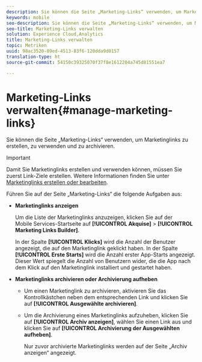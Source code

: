 ```yaml
---
description: Sie können die Seite „Marketing-Links“ verwenden, um Marketinglinks zu erstellen, zu verwenden und zu archivieren.
keywords: mobile
seo-description: Sie können die Seite „Marketing-Links“ verwenden, um Marketinglinks zu erstellen, zu verwenden und zu archivieren.
seo-title: Marketing-Links verwalten
solution: Experience Cloud,Analytics
title: Marketing-Links verwalten
topic: Metriken
uuid: 98ac3520-89ed-4513-83f6-120dda9d0157
translation-type: ht
source-git-commit: 54150c39325070f37f8e1612204a745d81551ea7

---
```



# Marketing-Links verwalten{#manage-marketing-links}

Sie können die Seite „Marketing-Links“ verwenden, um Marketinglinks zu erstellen, zu verwenden und zu archivieren.

>[!IMPORTANT]
>
>Damit Sie Marketinglinks erstellen und verwenden können, müssen Sie zuerst Link-Ziele erstellen. Weitere Informationen finden Sie unter [Marketinglinks erstellen oder bearbeiten](/help/using/acquisition-main/c-marketing-links-builder/t-create-edit-adobe-links/t-create-edit-adobe-links.md).

Führen Sie auf der Seite „Marketing-Links“ die folgende Aufgaben aus:

* **Marketinglinks anzeigen**

   Um die Liste der Marketinglinks anzuzeigen, klicken Sie auf der Mobile Services-Startseite auf **[!UICONTROL Akquise]** &gt; **[!UICONTROL Marketing Links Builder]**.

   In der Spalte **[!UICONTROL Klicks]** wird die Anzahl der Benutzer angezeigt, die auf den Marketinglink geklickt haben. In der Spalte **[!UICONTROL Erste Starts]** wird die Anzahl erster App-Starts angezeigt. Dieser Wert spiegelt die Anzahl von Benutzern wider, die die App nach dem Klick auf den Marketinglink installiert und gestartet haben.

* **Marketinglinks archivieren oder Archivierung aufheben**

   * Um einen Marketinglink zu archivieren, aktivieren Sie das Kontrollkästchen neben dem entsprechenden Link und klicken Sie auf **[!UICONTROL Ausgewählte archivieren]**.
   * Um die Archivierung eines Marketinglinks aufzuheben, klicken Sie auf **[!UICONTROL Archiv anzeigen]**, wählen Sie einen Link aus und klicken Sie auf **[!UICONTROL Archivierung der Ausgewählten aufheben]**.

      Nur zuvor archivierte Marketinglinks werden auf der Seite „Archiv anzeigen“ angezeigt.

